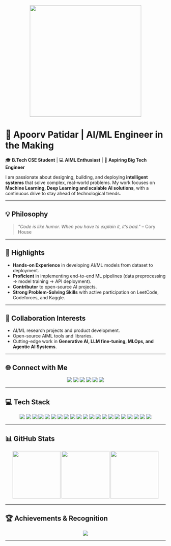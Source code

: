 <div align="center">
  <img height="350" src="https://media.giphy.com/media/o2KLYPem407CM/giphy.gif" />
</div>

# 👋 Apoorv Patidar | AI/ML Engineer in the Making

🎓 **B.Tech CSE Student** | 💻 **AIML Enthusiast** | 🚀 **Aspiring Big Tech Engineer**

I am passionate about designing, building, and deploying **intelligent systems** that solve complex, real-world problems. My work focuses on **Machine Learning, Deep Learning and scalable AI solutions**, with a continuous drive to stay ahead of technological trends.

---

## 💡 Philosophy
> *"Code is like humor. When you have to explain it, it’s bad."* – Cory House

---

## 🌟 Highlights
- **Hands-on Experience** in developing AI/ML models from dataset to deployment.
- **Proficient** in implementing end-to-end ML pipelines (data preprocessing → model training → API deployment).
- **Contributor** to open-source AI projects.
- **Strong Problem-Solving Skills** with active participation on LeetCode, Codeforces, and Kaggle.

---

## 🤝 Collaboration Interests
- AI/ML research projects and product development.
- Open-source AIML tools and libraries.
- Cutting-edge work in **Generative AI, LLM fine-tuning, MLOps, and Agentic AI Systems**.

---

## 🌐 Connect with Me
<div align="center">
  <a href="https://instagram.com/apoorv.24"><img src="https://img.shields.io/badge/Instagram-%23E4405F.svg?style=for-the-badge&logo=Instagram&logoColor=white"></a> 
  <a href="https://linkedin.com/in/apoorvpatidar24"><img src="https://img.shields.io/badge/LinkedIn-%230077B5.svg?style=for-the-badge&logo=linkedin&logoColor=white"></a>
  <a href="mailto:apoorvpatidar.ap24@gmail.com"><img src="https://img.shields.io/badge/Gmail-D14836?style=for-the-badge&logo=gmail&logoColor=white"></a>
  <a href="https://www.kaggle.com/ApoorvPatidar24"><img src="https://img.shields.io/badge/Kaggle-20BEFF?style=for-the-badge&logo=kaggle&logoColor=white"></a>
  <a href="https://codeforces.com/profile/Apoorv24"><img src="https://img.shields.io/badge/Codeforces-1F8ACB?style=for-the-badge&logo=codeforces&logoColor=white"></a>
  <a href="https://leetcode.com/ApoorvPatidar"><img src="https://img.shields.io/badge/LeetCode-FFA116?style=for-the-badge&logo=leetcode&logoColor=white"></a>
</div>

---

## 💻 Tech Stack

<div align="center">
<img src="https://img.shields.io/badge/C++-%2300599C.svg?style=flat-square&logo=c%2B%2B&logoColor=white" /> 
<img src="https://img.shields.io/badge/Python-3670A0?style=flat-square&logo=python&logoColor=ffdd54" /> 
<img src="https://img.shields.io/badge/Swift-F54A2A?style=flat-square&logo=swift&logoColor=white" />  
<img src="https://img.shields.io/badge/TensorFlow-%23FF6F00.svg?style=flat-square&logo=TensorFlow&logoColor=white" /> 
<img src="https://img.shields.io/badge/PyTorch-%23EE4C2C.svg?style=flat-square&logo=PyTorch&logoColor=white" /> 
<img src="https://img.shields.io/badge/Keras-%23D00000.svg?style=flat-square&logo=Keras&logoColor=white" /> 
<img src="https://img.shields.io/badge/Flask-%23000.svg?style=flat-square&logo=flask&logoColor=white" />
<img src="https://img.shields.io/badge/FastAPI-009688?style=flat-square&logo=fastapi&logoColor=white" />
<img src="https://img.shields.io/badge/Streamlit-FF4B4B?style=flat-square&logo=streamlit&logoColor=white" />
<img src="https://img.shields.io/badge/scikit--learn-%23F7931E.svg?style=flat-square&logo=scikit-learn&logoColor=white" /> 
<img src="https://img.shields.io/badge/OpenCV-%23white.svg?style=flat-square&logo=opencv&logoColor=white" />  
<img src="https://img.shields.io/badge/LangChain-000000?style=flat-square&logo=langchain&logoColor=white" /> 
<img src="https://img.shields.io/badge/HuggingFace-F7931E?style=flat-square&logo=huggingface&logoColor=white" /> 
<img src="https://img.shields.io/badge/CrewAI-FF4500?style=flat-square&logo=crewai&logoColor=white" />  
<img src="https://img.shields.io/badge/MLflow-0194E2.svg?style=flat-square&logo=mlflow&logoColor=white" /> 
<img src="https://img.shields.io/badge/Docker-2496ED.svg?style=flat-square&logo=docker&logoColor=white" /> 
<img src="https://img.shields.io/badge/DagsHub-FF6F00?style=flat-square&logo=dagshub&logoColor=white" />  
<img src="https://img.shields.io/badge/AWS-%23232F3E.svg?style=flat-square&logo=amazon-aws&logoColor=white" /> 
<img src="https://img.shields.io/badge/MySQL-4479A1.svg?style=flat-square&logo=mysql&logoColor=white" /> 
<img src="https://img.shields.io/badge/PostgreSQL-%23316192.svg?style=flat-square&logo=postgresql&logoColor=white" /> 
<img src="https://img.shields.io/badge/MongoDB-%234ea94b.svg?style=flat-square&logo=mongodb&logoColor=white" />  
</div>

---

## 📊 GitHub Stats
<div align="center">
  <img src="https://github-readme-stats.vercel.app/api?username=ApoorvPatidar&theme=gotham&hide_border=false&include_all_commits=false&count_private=true" height="150" />
  <img src="https://github-readme-streak-stats.herokuapp.com/?user=ApoorvPatidar&theme=gotham&hide_border=false" height="150" />
  <img src="https://github-readme-stats.vercel.app/api/top-langs/?username=ApoorvPatidar&theme=gotham&hide_border=false&include_all_commits=false&count_private=true&layout=compact" height="150" />
</div>

---

## 🏆 Achievements & Recognition
<div align="center">
  <img src="https://github-profile-trophy.vercel.app/?username=ApoorvPatidar&theme=radical&no-frame=false&no-bg=true&margin-w=4" />
</div>

---
